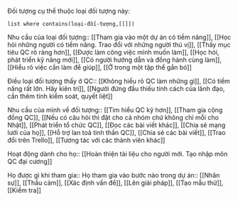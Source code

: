 Đối tượng cụ thể thuộc loại đối tượng này:
```dataview 
list where contains(loại-đối-tượng,[[]])
```
Nhu cầu của loại đối tượng:: [[Tham gia vào một dự án có tiềm năng]], [[Học hỏi những người có tiềm năng. Trao đổi với những người thú vị]], [[Thấy mục tiêu QC rõ ràng hơn]], [[Được làm công việc mình muốn làm]], [[Học hỏi, phát triển kỹ năng mới]], [[Có người hướng dẫn và đồng hành cùng làm]], [[Hiểu rõ việc cần làm để giúp]], [[Ở trong một tập thể gắn bó]]

Điều loại đối tượng thấy ở QC:: [[Không hiểu rõ QC làm những gì]], [[Có tiềm năng rất lớn. Hãy kiên trì]], [[Người đứng đầu thiếu tính cách của lãnh đạo, cần thêm tính kiểm soát, quyết liệt]]

Nhu cầu của mình về đối tượng:: [[Tìm hiểu QC kỹ hơn]], [[Tham gia cộng đồng QC]], [[Nếu có câu hỏi thì đặt cho cả nhóm chứ không chỉ mỗi cho Nhật]], [[Phát triển tổ chức QC]], [[Đọc các bài viết khác]], [[Chia sẻ mạng lưới của họ]], [[Hỗ trợ lan toả tinh thần QC]], [[Chia sẻ các bài viết]], [[Trao đổi trên Trello]], [[Tương tác với các thành viên khác]]

Hoạt động dành cho họ:: [[Hoàn thiện tài liệu cho người mới. Tạo nhập môn QC đại cương]]

Họ được gì khi tham gia:: 
Họ tham gia vào bước nào trong dự án:: [[Nhân sự]], [[Thấu cảm]], [[Xác định vấn đề]], [[Lên giải pháp]], [[Tạo mẫu thử]], [[Kiểm tra]]
